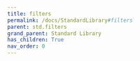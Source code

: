 ```yaml
---
title: filters
permalink: /docs/StandardLibrary#filters
parent: std.filters
grand_parent: Standard Library
has_children: True
nav_order: 0
---
```

